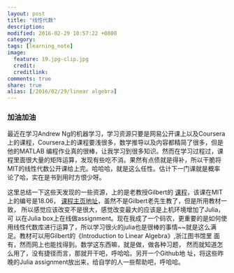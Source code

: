 ```yaml
---
layout: post
title: "线性代数"
description: 
modified: 2016-02-29 10:57:22 +0800
category: 
tags: [learning_note]
image:
  feature: 19.jpg-clip.jpg
  credit: 
  creditlink: 
comments: true
share: true
alias: [/2016/02/29/linear algebra]
---
```


### 加油加油

<!--more-->

最近在学习Andrew Ng的机器学习，学习资源只要是网易公开课上以及Coursera
上的课程，Coursera上的课程要浅很多，数学推导以及内容都精简了很多，但是
他的MATLAB 编程作业真的很棒，让我学习到很多知识。然而在学习过程过，课
程里面很大量的矩阵运算，发现有些吃不消。果然有点债就是得补，所以干脆将
MIT的线性代数公开课给上完。哈哈哈，就是这么任性。估计下一门课就是概率
论了哈，实在是书到用时方恨少呀。

这里总结一下这些天发现的一些资源，上的是老教授Gilbert的
[课程][opencourse]，该课在MIT上的编号是18.06，
[课程主页地址][MIT18.06]，虽然不是Gilbert老先生教了，但是所用教材一致，
所以感觉应该改变不是很大，感觉改变最大的应该是上机环境增加了Julia，可
以在Julia box上在线做assignment。现在我成了一个码农，更重要的是如何使
用线性代数库进行运算了，所以学习很火的julia也是很棒的事情~~就是这么满
足。教材可以用Gilbert的《Introduction to Linear Algebra》,浙江图书馆里
面有，然而网上也能找得到。数学这东西嘛，就是做，做各种习题，
然而就知道怎么用了，没有捷径而言，那就开干吧，呼哈哈。另开一个Github地
址，将这些昨晚的Julia assignment放出来，给自学的人一些帮助吧，呼哈哈。



[opencourse]: http://open.163.com/special/opencourse/daishu.html "线性代数课程"

[MIT18.06]: http://web.mit.edu/18.06/www/


